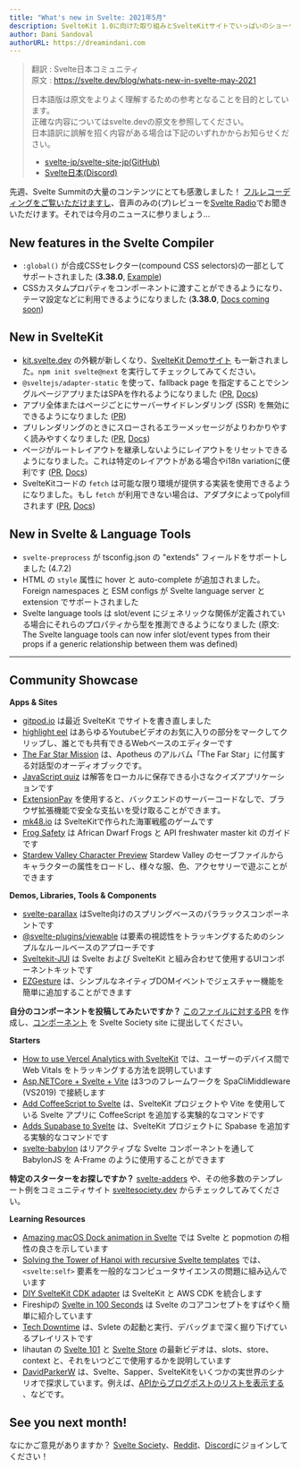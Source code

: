 ```yaml
---
title: "What's new in Svelte: 2021年5月"
description: SvelteKit 1.0に向けた取り組みとSvelteKitサイトでいっぱいのショーケース！
author: Dani Sandoval
authorURL: https://dreamindani.com
---
```

> 翻訳 : Svelte日本コミュニティ  
> 原文 : https://svelte.dev/blog/whats-new-in-svelte-may-2021
> 
> 日本語版は原文をよりよく理解するための参考となることを目的としています。  
> 正確な内容についてはsvelte.devの原文を参照してください。  
> 日本語訳に誤解を招く内容がある場合は下記のいずれかからお知らせください。
> - [svelte-jp/svelte-site-jp(GitHub)](https://github.com/svelte-jp/svelte-site-jp)
> - [Svelte日本(Discord)](https://discord.com/invite/YTXq3ZtBbx)

先週、Svelte Summitの大量のコンテンツにとても感激しました！ [フルレコーディングをご覧いただけますし](https://www.youtube.com/watch?v=fnr9XWvjJHw)、音声のみの(プ)レビューを[Svelte Radio](https://www.svelteradio.com/episodes/svelte-summit-party-episode)でお聞きいただけます。それでは今月のニュースに参りましょう…

## New features in the Svelte Compiler
- `:global()` が合成CSSセレクター(compound CSS selectors)の一部としてサポートされました (**3.38.0**, [Example](https://svelte.dev/repl/54148fd2af484f2c84977c94e523c7c5?version=3.38.0))
- CSSカスタムプロパティをコンポーネントに渡すことができるようになり、テーマ設定などに利用できるようになりました (**3.38.0**, [Docs coming soon](https://github.com/sveltejs/svelte/issues/6268))

## New in SvelteKit
- [kit.svelte.dev](https://kit.svelte.dev/) の外観が新しくなり、[SvelteKit Demoサイト](https://netlify.demo.svelte.dev/) も一新されました。`npm init svelte@next` を実行してチェックしてみてください。
- `@sveltejs/adapter-static` を使って、fallback page を指定することでシングルページアプリまたはSPAを作れるようになりました ([PR](https://github.com/sveltejs/kit/pull/1181), [Docs](https://github.com/sveltejs/kit/tree/master/packages/adapter-static))
- アプリ全体またはページごとにサーバーサイドレンダリング (SSR) を無効にできるようになりました ([PR](https://github.com/sveltejs/kit/pull/713))
- プリレンダリングのときにスローされるエラーメッセージがよりわかりやすく読みやすくなりました ([PR](https://github.com/sveltejs/kit/pull/1062), [Docs](https://kit.svelte.jp/docs/layouts#error-pages))
- ページがルートレイアウトを継承しないようにレイアウトをリセットできるようになりました。これは特定のレイアウトがある場合やi18n variationに便利です ([PR](https://github.com/sveltejs/kit/pull/1061), [Docs](https://kit.svelte.jp/docs/layouts#resets))
- SvelteKitコードの `fetch` は可能な限り環境が提供する実装を使用できるようになりました。もし `fetch` が利用できない場合は、アダプタによってpolyfillされます ([PR](https://github.com/sveltejs/kit/pull/1066), [Docs](https://kit.svelte.jp/docs/loading#input-fetch))

## New in Svelte & Language Tools
- `svelte-preprocess` が tsconfig.json の "extends" フィールドをサポートしました (4.7.2)
- HTML の `style` 属性に hover と auto-complete が追加されました。Foreign namespaces と ESM configs が Svelte language server と extension でサポートされました
- Svelte language tools は slot/event にジェネリックな関係が定義されている場合にそれらのプロパティから型を推測できるようになりました (原文: The Svelte language tools can now infer slot/event types from their props if a generic relationship between them was defined)

---

## Community Showcase

**Apps & Sites**

- [gitpod.io](https://github.com/gitpod-io/website) は最近 SvelteKit でサイトを書き直しました
- [highlight eel](https://highlighteel.com/) はあらゆるYoutubeビデオのお気に入りの部分をマークしてクリップし、誰とでも共有できるWebベースのエディターです
- [The Far Star Mission](https://thefarstar.apotheus.net/) は、Apotheus のアルバム「The Far Star」に付属する対話型のオーディオブックです。
- [JavaScript quiz](https://github.com/nclskfm/javascript-quiz) は解答をローカルに保存できる小さなクイズアプリケーションです
- [ExtensionPay](https://extensionpay.com/) を使用すると、バックエンドのサーバーコードなしで、ブラウザ拡張機能で安全な支払いを受け取ることができます。
- [mk48.io](https://mk48.io/) は SvelteKitで作られた海軍戦艦のゲームです
- [Frog Safety](https://frog-safety.vercel.app/) は African Dwarf Frogs と API freshwater master kit のガイドです
- [Stardew Valley Character Preview](https://github.com/overscore-media/stardew-valley-character-preview) Stardew Valley のセーブファイルからキャラクターの属性をロードし、様々な服、色、アクセサリーで遊ぶことができます

**Demos, Libraries, Tools & Components**

- [svelte-parallax](https://github.com/kindoflew/svelte-parallax) はSvelte向けのスプリングベースのパララックスコンポーネントです
- [@svelte-plugins/viewable](https://github.com/svelte-plugins/viewable) は要素の視認性をトラッキングするためのシンプルなルールベースのアプローチです
- [Sveltekit-JUI](https://github.com/Wolfr/sveltekit-jui) は Svelte および SvelteKit と組み合わせて使用するUIコンポーネントキットです
- [EZGesture](https://github.com/mhmd-22/ezgesture#integrating-with-other-frameworks) は、シンプルなネイティブDOMイベントでジェスチャー機能を簡単に追加することができます

**自分のコンポーネントを投稿してみたいですか？** [このファイルに対するPR](https://github.com/svelte-society/sveltesociety.dev/blob/master/src/pages/components/components.json) を作成し、[コンポーネント](https://sveltesociety.dev/components) を Svelte Society site に提出してください。

**Starters**
- [How to use Vercel Analytics with SvelteKit](https://ivoberger.com/posts/using-vercel-analytics-with-svelte-kit) では、ユーザーのデバイス間で Web Vitals をトラッキングする方法を説明しています
- [Asp.NETCore + Svelte + Vite](https://github.com/Kiho/aspcore-spa-cli/tree/master/samples/SviteSample) は3つのフレームワークを SpaCliMiddleware (VS2019) で接続します
- [Add CoffeeScript to Svelte](https://github.com/Leftium/coffeescript-adder) は、SvelteKit プロジェクトや Vite を使用している Svelte アプリに CoffeeScript を追加する実験的なコマンドです
- [Adds Supabase to Svelte](https://github.com/joshnuss/svelte-supabase) は、SvelteKit プロジェクトに Spabase を追加する実験的なコマンドです
- [svelte-babylon](https://github.com/SectorXUSA/svelte-babylon) はリアクティブな Svelte コンポーネントを通して BabylonJS を A-Frame のように使用することができます

**特定のスターターをお探しですか？** [svelte-adders](https://github.com/svelte-add/svelte-adders) や、その他多数のテンプレート例をコミュニティサイト [sveltesociety.dev](https://sveltesociety.dev/templates/) からチェックしてみてください。

**Learning Resources**
- [Amazing macOS Dock animation in Svelte](https://dev.to/puruvj/amazing-macos-dock-animation-in-svelte-5hfb) では Svelte と popmotion の相性の良さを示しています
- [Solving the Tower of Hanoi with recursive Svelte templates](https://geoffrich.net/posts/svelte-tower-of-hanoi/) では、`<svelte:self>` 要素を一般的なコンピュータサイエンスの問題に組み込んでいます
- [DIY SvelteKit CDK adapter](https://dev.to/juranki/diy-sveltekit-cdk-adapter-3enp) は SvelteKit と AWS CDK を統合します
- Fireshipの [Svelte in 100 Seconds](https://www.youtube.com/watch?v=rv3Yq-B8qp4) は Svelte のコアコンセプトをすばやく簡単に紹介しています
- [Tech Downtime](https://www.youtube.com/watch?v=tsePBA2JC7o&list=PLualcIC6WNK1LHIYx2Tg9AQfTQDv4zNPu) は、Svlete の起動と実行、デバッグまで深く掘り下げているプレイリストです
- lihautan の [Svelte 101](https://www.youtube.com/watch?v=rwYgOU0WmVk&list=PLoKaNN3BjQX3mxDEVG3oGJx2ByXnue_gR&index=59) と [Svelte Store](https://www.youtube.com/watch?v=p4GmT0trCPE&list=PLoKaNN3BjQX3fG-XOSwsPHtnV8FUY6lgK&index=19) の最新ビデオは、slots、store、context と、それをいつどこで使用するかを説明しています
- [DavidParkerW](https://www.youtube.com/c/DavidParkerW/playlists) は、Svelte、Sapper、SvelteKitをいくつかの実世界のシナリオで探求しています。例えば、[APIからブログポストのリストを表示する](https://www.youtube.com/watch?v=kAPVFgFnxaM&list=PLPqKsyEGhUna6cvm6d4vZNI6gbt_0S4Xx&index=15) 、などです。

## See you next month!

なにかご意見がありますか？ [Svelte Society](https://sveltesociety.dev/)、[Reddit](https://www.reddit.com/r/sveltejs/)、[Discord](https://discord.com/invite/yy75DKs)にジョインしてください！
